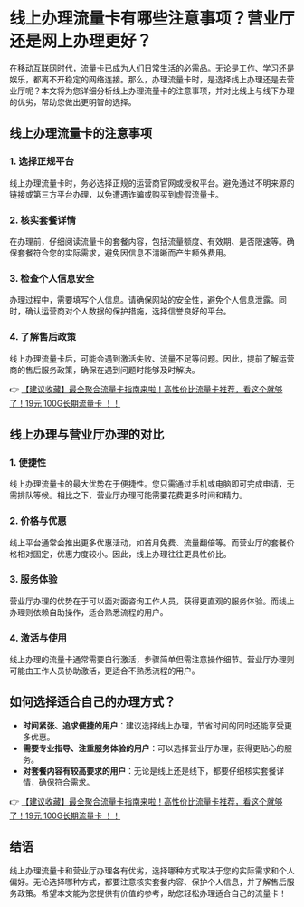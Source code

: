 # 线上办理流量卡有哪些注意事项？营业厅还是网上办理更好？

在移动互联网时代，流量卡已成为人们日常生活的必需品。无论是工作、学习还是娱乐，都离不开稳定的网络连接。那么，办理流量卡时，是选择线上办理还是去营业厅呢？本文将为您详细分析线上办理流量卡的注意事项，并对比线上与线下办理的优劣，帮助您做出更明智的选择。

## 线上办理流量卡的注意事项

### 1. 选择正规平台
线上办理流量卡时，务必选择正规的运营商官网或授权平台。避免通过不明来源的链接或第三方平台办理，以免遭遇诈骗或购买到虚假流量卡。

### 2. 核实套餐详情
在办理前，仔细阅读流量卡的套餐内容，包括流量额度、有效期、是否限速等。确保套餐符合您的实际需求，避免因信息不清晰而产生额外费用。

### 3. 检查个人信息安全
办理过程中，需要填写个人信息。请确保网站的安全性，避免个人信息泄露。同时，确认运营商对个人数据的保护措施，选择信誉良好的平台。

### 4. 了解售后政策
线上办理流量卡后，可能会遇到激活失败、流量不足等问题。因此，提前了解运营商的售后服务政策，确保在遇到问题时能够及时解决。

👉 [【建议收藏】最全聚合流量卡指南来啦！高性价比流量卡推荐，看这个就够了！19元 100G长期流量卡 ！！](https://bit.ly/Liuliangka)

## 线上办理与营业厅办理的对比

### 1. 便捷性
线上办理流量卡的最大优势在于便捷性。您只需通过手机或电脑即可完成申请，无需排队等候。相比之下，营业厅办理可能需要花费更多时间和精力。

### 2. 价格与优惠
线上平台通常会推出更多优惠活动，如首月免费、流量翻倍等。而营业厅的套餐价格相对固定，优惠力度较小。因此，线上办理往往更具性价比。

### 3. 服务体验
营业厅办理的优势在于可以面对面咨询工作人员，获得更直观的服务体验。而线上办理则依赖自助操作，适合熟悉流程的用户。

### 4. 激活与使用
线上办理的流量卡通常需要自行激活，步骤简单但需注意操作细节。营业厅办理则可能由工作人员协助激活，更适合不熟悉流程的用户。

## 如何选择适合自己的办理方式？

- **时间紧张、追求便捷的用户**：建议选择线上办理，节省时间的同时还能享受更多优惠。
- **需要专业指导、注重服务体验的用户**：可以选择营业厅办理，获得更贴心的服务。
- **对套餐内容有较高要求的用户**：无论是线上还是线下，都要仔细核实套餐详情，确保符合需求。

👉 [【建议收藏】最全聚合流量卡指南来啦！高性价比流量卡推荐，看这个就够了！19元 100G长期流量卡 ！！](https://bit.ly/Liuliangka)

## 结语

线上办理流量卡和营业厅办理各有优劣，选择哪种方式取决于您的实际需求和个人偏好。无论选择哪种方式，都要注意核实套餐内容、保护个人信息，并了解售后服务政策。希望本文能为您提供有价值的参考，助您轻松办理适合自己的流量卡！